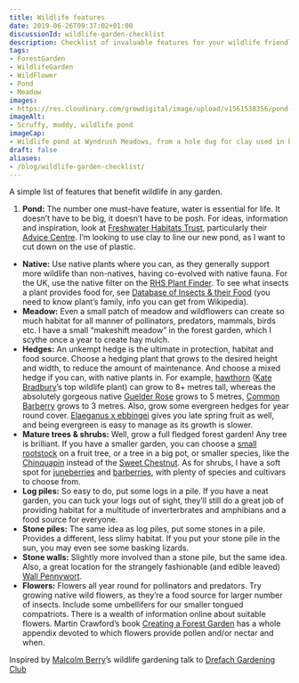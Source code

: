 ```yaml
---
title: Wildlife features
date: 2019-06-26T09:37:02+01:00
discussionId: wildlife-garden-checklist
description: Checklist of invaluable features for your wildlife friendly garden
tags: 
- ForestGarden
- WildlifeGarden
- WildFlower
- Pond
- Meadow
images: 
- https://res.cloudinary.com/growdigital/image/upload/v1561538356/pond-7531DF77.jpg
imageAlt: 
- Scruffy, muddy, wildlife pond
imageCap:
- Wildlife pond at Wyndrush Meadows, from a hole dug for clay used in building work
draft: false
aliases: 
- /blog/wildlife-garden-checklist/
---
```


A simple list of features that benefit wildlife in any garden.

1. **Pond:** The number one must-have feature, water is essential for life. It doesn’t have to be big, it doesn’t have to be posh. For ideas, information and inspiration, look at [Freshwater Habitats Trust](https://freshwaterhabitats.org.uk), particularly their [Advice Centre](https://freshwaterhabitats.org.uk/pond-clinic/). I’m looking to use clay to line our new pond, as I want to cut down on the use of plastic.
* **Native:** Use native plants where you can, as they generally support more wildlife than non-natives, having co-evolved with native fauna. For the UK, use the native filter on the [RHS Plant Finder](https://www.rhs.org.uk/Plants/Search-Form). To see what insects a plant provides food for, see [Database of Insects & their Food](https://www.brc.ac.uk/dbif/hosts.aspx) (you need to know plant’s family, info you can get from Wikipedia).
* **Meadow:** Even a small patch of meadow and wildflowers can create so much habitat for all manner of pollinators, predators, mammals, birds etc. I have a small “makeshift meadow” in the forest garden, which I scythe once a year to create hay mulch. 
* **Hedges:** An unkempt hedge is the ultimate in protection, habitat and food source. Choose a hedging plant that grows to the desired height and width, to reduce the amount of maintenance. And choose a mixed hedge if you can, with native plants in. For example, [hawthorn](https://pfaf.org/user/Plant.aspx?LatinName=Crataegus+monogyna) ([Kate Bradbury](https://mobile.twitter.com/Kate_Bradbury)’s top wildlife plant) can grow to 8+ metres tall, whereas the absolutely gorgeous native [Guelder Rose](https://pfaf.org/user/Plant.aspx?LatinName=Viburnum+opulus) grows to 5 metres, [Common Barberry](https://pfaf.org/user/plant.aspx?LatinName=Berberis+vulgaris) grows to 3 metres. Also, grow some evergreen hedges for year round cover. [Elaeganus x ebbingei](https://pfaf.org/user/plant.aspx?LatinName=Elaeagnus+x+ebbingei) gives you late spring fruit as well, and being evergreen is easy to manage as its growth is slower.
* **Mature trees & shrubs:** Well, grow a full fledged forest garden! Any tree is brilliant. If you have a smaller garden, you can choose a [small rootstock](https://www.forestgarden.wales/blog/rootstock-reference/) on a fruit tree, or a tree in a big pot, or smaller species, like the [Chinquapin](https://pfaf.org/user/plant.aspx?LatinName=Castanea+pumila) instead of the [Sweet Chestnut](https://pfaf.org/user/plant.aspx?LatinName=Castanea+sativa). As for shrubs, I have a soft spot for [juneberries](https://en.wikipedia.org/wiki/Amelanchier) and [barberries](https://en.wikipedia.org/wiki/Berberis), with plenty of species and cultivars to choose from.
* **Log piles:** So easy to do, put some logs in a pile. If you have a neat garden, you can tuck your logs out of sight, they’ll still do a great job of providing habitat for a multitude of inverterbrates and amphibians and a food source for everyone.
* **Stone piles:** The same idea as log piles, put some stones in a pile. Provides a different, less slimy habitat. If you put your stone pile in the sun, you may even see some basking lizards.
* **Stone walls:** Slightly more involved than a stone pile, but the same idea. Also, a great location for the strangely fashionable (and edible leaved) [Wall Pennywort](https://pfaf.org/user/plant.aspx?latinname=Umbilicus+rupestris).
* **Flowers:** Flowers all year round for pollinators and predators. Try growing native wild flowers, as they’re a food source for larger number of insects. Include some umbellifers for our smaller tongued compatriots. There is a wealth of information online about suitable flowers. Martin Crawford’s book [Creating a Forest Garden](https://www.agroforestry.co.uk/product/creating-a-forest-garden-2/) has a whole appendix devoted to which flowers provide pollen and/or nectar and when.

Inspired by [Malcolm Berry](https://www.facebook.com/The-Dreaded-Gardener-1403035606578314/)’s wildlife gardening talk to [Drefach Gardening Club](http://www.drefachfelindregardeningclub.co.uk)
